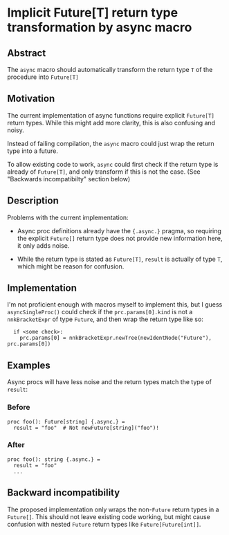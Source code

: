 # Implicit Future[T] return type transformation by async macro


## Abstract

The ``async`` macro should automatically transform the return type ``T`` of the
procedure into ``Future[T]``


## Motivation

The current implementation of async functions require explicit ``Future[T]``
return types. While this might add more clarity, this is also confusing and
noisy.

Instead of failing compilation, the ``async`` macro could just wrap the
return type into a future.

To allow existing code to work, ``async`` could first check if the return type
is already of ``Future[T]``, and only transform if this is not the case. (See
"Backwards incompatibilty" section below)


## Description

Problems with the current implementation:

* Async proc definitions already have the ``{.async.}`` pragma, so requiring the
  explicit ``Future[]`` return type does not provide new information here, it
  only adds noise.

* While the return type is stated as ``Future[T]``, ``result`` is actually of
  type ``T``, which might be reason for confusion.


## Implementation

I'm not proficient enough with macros myself to implement this, but I guess
``asyncSingleProc()`` could check if the ``prc.params[0].kind`` is not a 
``nnkBracketExpr`` of type ``Future``, and then wrap the return type like so:

```
  if <some check>:
    prc.params[0] = nnkBracketExpr.newTree(newIdentNode("Future"), prc.params[0])
```



## Examples

Async procs will have less noise and the return types match the type of
``result``:

### Before

```
proc foo(): Future[string] {.async.} =
  result = "foo"  # Not newFuture[string]("foo")!
```

### After

```
proc foo(): string {.async.} =
  result = "foo"
  ...
```


## Backward incompatibility

The proposed implementation only wraps the non-``Future`` return types in a
``Future[]``. This should not leave existing code working, but might cause
confusion with nested ``Future`` return types like ``Future[Future[int]]``.



